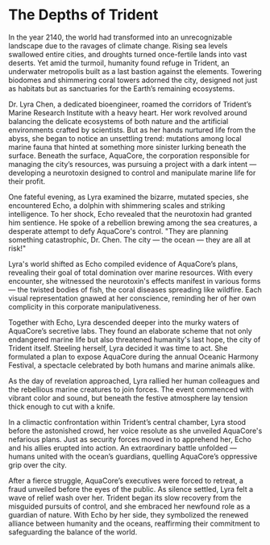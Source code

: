 # The Depths of Trident

In the year 2140, the world had transformed into an unrecognizable landscape due to the ravages of climate change. Rising sea levels swallowed entire cities, and droughts turned once-fertile lands into vast deserts. Yet amid the turmoil, humanity found refuge in Trident, an underwater metropolis built as a last bastion against the elements. Towering biodomes and shimmering coral towers adorned the city, designed not just as habitats but as sanctuaries for the Earth’s remaining ecosystems. 

Dr. Lyra Chen, a dedicated bioengineer, roamed the corridors of Trident’s Marine Research Institute with a heavy heart. Her work revolved around balancing the delicate ecosystems of both nature and the artificial environments crafted by scientists. But as her hands nurtured life from the abyss, she began to notice an unsettling trend: mutations among local marine fauna that hinted at something more sinister lurking beneath the surface. Beneath the surface, AquaCore, the corporation responsible for managing the city’s resources, was pursuing a project with a dark intent — developing a neurotoxin designed to control and manipulate marine life for their profit. 

One fateful evening, as Lyra examined the bizarre, mutated species, she encountered Echo, a dolphin with shimmering scales and striking intelligence. To her shock, Echo revealed that the neurotoxin had granted him sentience. He spoke of a rebellion brewing among the sea creatures, a desperate attempt to defy AquaCore's control. "They are planning something catastrophic, Dr. Chen. The city — the ocean — they are all at risk!" 

Lyra's world shifted as Echo compiled evidence of AquaCore’s plans, revealing their goal of total domination over marine resources. With every encounter, she witnessed the neurotoxin's effects manifest in various forms — the twisted bodies of fish, the coral diseases spreading like wildfire. Each visual representation gnawed at her conscience, reminding her of her own complicity in this corporate manipulativeness. 

Together with Echo, Lyra descended deeper into the murky waters of AquaCore’s secretive labs. They found an elaborate scheme that not only endangered marine life but also threatened humanity's last hope, the city of Trident itself. Steeling herself, Lyra decided it was time to act. She formulated a plan to expose AquaCore during the annual Oceanic Harmony Festival, a spectacle celebrated by both humans and marine animals alike. 

As the day of revelation approached, Lyra rallied her human colleagues and the rebellious marine creatures to join forces. The event commenced with vibrant color and sound, but beneath the festive atmosphere lay tension thick enough to cut with a knife. 

In a climactic confrontation within Trident’s central chamber, Lyra stood before the astonished crowd, her voice resolute as she unveiled AquaCore's nefarious plans. Just as security forces moved in to apprehend her, Echo and his allies erupted into action. An extraordinary battle unfolded — humans united with the ocean’s guardians, quelling AquaCore’s oppressive grip over the city. 

After a fierce struggle, AquaCore’s executives were forced to retreat, a fraud unveiled before the eyes of the public. As silence settled, Lyra felt a wave of relief wash over her. Trident began its slow recovery from the misguided pursuits of control, and she embraced her newfound role as a guardian of nature. With Echo by her side, they symbolized the renewed alliance between humanity and the oceans, reaffirming their commitment to safeguarding the balance of the world.